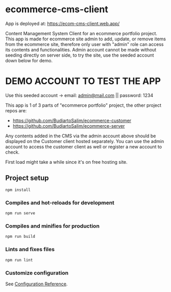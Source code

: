 # ecommerce-cms-client
App is deployed at: https://ecom-cms-client.web.app/

Content Management System Client for an ecommerce portfolio project. This app is made for ecommerce site admin to add, update, or remove items from the ecommerce site, therefore only user with "admin" role can access its contents and functionalities. Admin account cannot be made without seeding directly on server side, to try the site, use the seeded account down below for demo.

# DEMO ACCOUNT TO TEST THE APP
Use this seeded account -> email: admin@mail.com || password: 1234

This app is 1 of 3 parts of "ecommerce portfolio" project, the other project repos are:
- https://github.com/BudiartoSalim/ecommerce-customer
- https://github.com/BudiartoSalim/ecommerce-server

Any contents added in the CMS via the admin account above should be displayed on the Customer client hosted separately. You can use the admin account to access the customer client as well or register a new account to check.

First load might take a while since it's on free hosting site.

## Project setup
```
npm install
```

### Compiles and hot-reloads for development
```
npm run serve
```

### Compiles and minifies for production
```
npm run build
```

### Lints and fixes files
```
npm run lint
```

### Customize configuration
See [Configuration Reference](https://cli.vuejs.org/config/).
